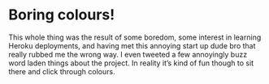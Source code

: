 # Boring colours!

This whole thing was the result of some boredom, some interest in learning Heroku deployments, and having met this annoying start up dude bro that really rubbed me the wrong way. I even tweeted a few annoyingly buzz word laden things about the project. In reality it’s kind of fun though to sit there and click through colours.
